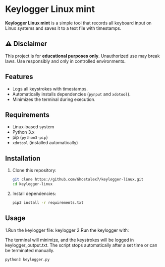 # Keylogger Linux mint

**Keylogger Linux mint** is a simple tool that records all keyboard input on Linux systems and saves it to a text file with timestamps.

## ⚠️ Disclaimer

This project is for **educational purposes only**. Unauthorized use may break laws. Use responsibly and only in controlled environments.

## Features
- Logs all keystrokes with timestamps.
- Automatically installs dependencies (`pynput` and `xdotool`).
- Minimizes the terminal during execution.

## Requirements
- Linux-based system
- Python 3.x
- pip (`python3-pip`)
- `xdotool` (installed automatically)

## Installation
1. Clone this repository:
   ```bash
   git clone https://github.com/Ghostalex7/keylogger-linux.git
   cd keylogger-linux
2. Install dependencies:
   ```bash
   pip3 install -r requirements.txt
## Usage
1.Run the keylogger file:
keylogger
2.Run the keylogger with:

The terminal will minimize, and the keystrokes will be logged in keylogger_output.txt. The script stops automatically after a set time or can be terminated manually.
   ```bash
   python3 keylogger.py

